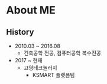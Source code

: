 # About ME
## History
* 2010.03 ~ 2016.08
    * 건축공학 전공, 컴퓨터공학 복수전공
* 2017 ~ 현재 
    * 고영테크놀러지
        * KSMART 플랫폼팀
